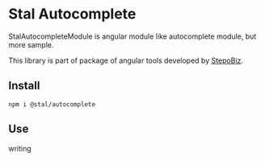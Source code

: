 # Stal Autocomplete

StalAutocompleteModule is angular module like autocomplete module, but more sample.

This library is part of package of angular tools developed by [StepoBiz](https://stepo.biz).

## Install

```
npm i @stal/autocomplete
```

## Use

writing